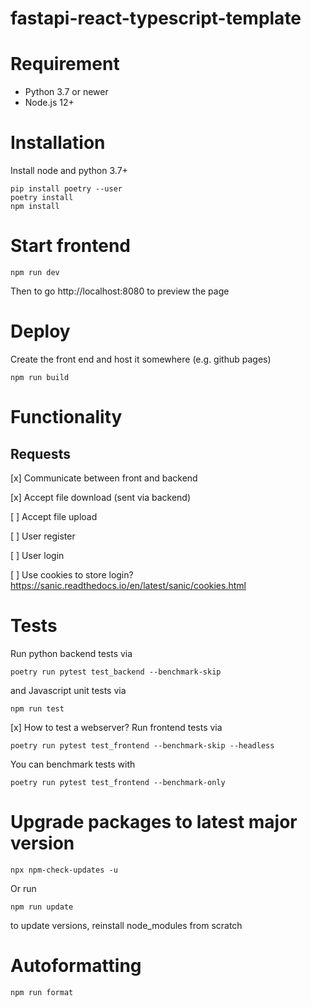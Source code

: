 # fastapi-react-typescript-template

# Requirement

- Python 3.7 or newer
- Node.js 12+

# Installation

Install node and python 3.7+

```
pip install poetry --user
poetry install
npm install
```

# Start frontend

```
npm run dev
```

Then to go http://localhost:8080 to preview the page

# Deploy

Create the front end and host it somewhere (e.g. github pages)

```
npm run build
```

# Functionality

## Requests

[x] Communicate between front and backend

[x] Accept file download (sent via backend)

[ ] Accept file upload

[ ] User register

[ ] User login

[ ] Use cookies to store login? https://sanic.readthedocs.io/en/latest/sanic/cookies.html

# Tests

Run python backend tests via

```
poetry run pytest test_backend --benchmark-skip
```

and Javascript unit tests via

```
npm run test
```

[x] How to test a webserver?
Run frontend tests via

```
poetry run pytest test_frontend --benchmark-skip --headless
```

You can benchmark tests with

```
poetry run pytest test_frontend --benchmark-only
```

# Upgrade packages to latest major version

```
npx npm-check-updates -u
```

Or run

```
npm run update
```

to update versions, reinstall node_modules from scratch

# Autoformatting

```
npm run format
```
